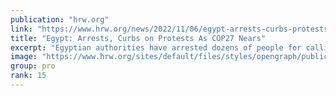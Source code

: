 ```yaml
---
publication: "hrw.org"
link: "https://www.hrw.org/news/2022/11/06/egypt-arrests-curbs-protests-cop27-nears"
title: "Egypt: Arrests, Curbs on Protests As COP27 Nears"
excerpt: "Egyptian authorities have arrested dozens of people for calling for protests and restricted the right to protest in the days leading up to the COP27 climate summit, threatening its success."
image: "https://www.hrw.org/sites/default/files/styles/opengraph/public/media_2022/07/202207mena_egypt_COP27.jpeg?h=4b5b4458&itok=8qq42DWQ"
group: pro
rank: 15
---
```

